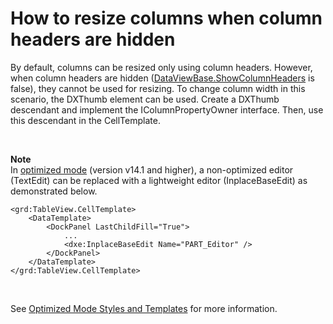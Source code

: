 # How to resize columns when column headers are hidden


<p>By default, columns can be resized only using column headers. However, when column headers are hidden (<a href="https://documentation.devexpress.com/#WPF/DevExpressXpfGridDataViewBase_ShowColumnHeaderstopic">DataViewBase.ShowColumnHeaders</a> is false), they cannot be used for resizing. To change column width in this scenario, the DXThumb element can be used. Create a DXThumb descendant and implement the IColumnPropertyOwner interface. Then, use this descendant in the CellTemplate.</p>
<p> </p>
<p><strong>Note</strong><br>In <a href="https://documentation.devexpress.com/WPF/CustomDocument17112.aspx">optimized mode</a> (version v14.1 and higher), a non-optimized editor (TextEdit) can be replaced with a lightweight editor (InplaceBaseEdit) as demonstrated below.</p>


```xaml
<grd:TableView.CellTemplate>
    <DataTemplate>
        <DockPanel LastChildFill="True">
            ...
            <dxe:InplaceBaseEdit Name="PART_Editor" />
        </DockPanel>
    </DataTemplate>
</grd:TableView.CellTemplate>

```


<p> </p>
<p>See <a href="https://documentation.devexpress.com/WPF/CustomDocument17139.aspx">Optimized Mode Styles and Templates</a> for more information.</p>

<br/>


